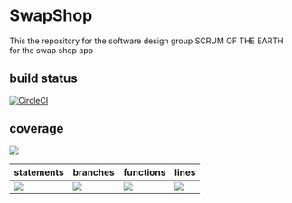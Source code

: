 # SwapShop
This the repository for the software design group SCRUM OF THE EARTH for the swap shop app

## build status 
[![CircleCI](https://dl.circleci.com/status-badge/img/gh/SCRUM-OF-THE-EARTH/SwapShop/tree/main.svg?style=svg)](https://dl.circleci.com/status-badge/redirect/gh/SCRUM-OF-THE-EARTH/SwapShop/tree/main)

## coverage
![](https://img.shields.io/badge/Coverage-76%25-5A7302.svg?prefix=$coverage$)

| statements  |  branches |  functions |  lines  |
|---|---|---|---|
| ![](https://img.shields.io/badge/Coverage-81%25-83A603.svg?prefix=$statements$)  | ![](https://img.shields.io/badge/Coverage-60%25-F2E96B.svg?prefix=$branches$)  | ![](https://img.shields.io/badge/Coverage-79%25-5A7302.svg?prefix=$functions$) | ![](https://img.shields.io/badge/Coverage-84%25-83A603.svg?prefix=$lines$) |